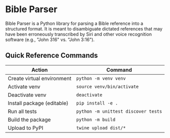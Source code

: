 # Bible Parser

Bible Parser is a Python library for parsing a Bible reference into a structured format. It is meant to disambiguate dictated references that may have been erroneously transcribed by Siri and other voice recognition software (e.g., "John 316" vs. "John 3:16").

## Quick Reference Commands
| **Action**                 | **Command**                          |
|--------------------------- |--------------------------------------|
| Create virtual environment | `python -m venv venv`                |
| Activate venv              | `source venv/bin/activate`           |
| Deactivate venv            | `deactivate`                         |
| Install package (editable) | `pip install -e .`                   |
| Run all tests              | `python -m unittest discover tests`  |
| Build the package          | `python -m build`                    |
| Upload to PyPI             | `twine upload dist/*`                |
